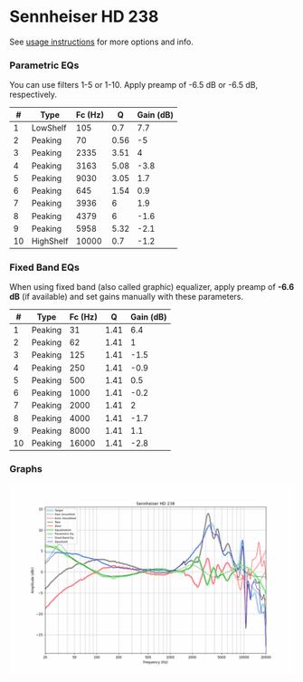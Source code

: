 # Sennheiser HD 238
See [usage instructions](https://github.com/jaakkopasanen/AutoEq#usage) for more options and info.

### Parametric EQs
You can use filters 1-5 or 1-10. Apply preamp of -6.5 dB or -6.5 dB, respectively.

|   # | Type      |   Fc (Hz) |    Q |   Gain (dB) |
|-----|-----------|-----------|------|-------------|
|   1 | LowShelf  |       105 | 0.7  |         7.7 |
|   2 | Peaking   |        70 | 0.56 |        -5   |
|   3 | Peaking   |      2335 | 3.51 |         4   |
|   4 | Peaking   |      3163 | 5.08 |        -3.8 |
|   5 | Peaking   |      9030 | 3.05 |         1.7 |
|   6 | Peaking   |       645 | 1.54 |         0.9 |
|   7 | Peaking   |      3936 | 6    |         1.9 |
|   8 | Peaking   |      4379 | 6    |        -1.6 |
|   9 | Peaking   |      5958 | 5.32 |        -2.1 |
|  10 | HighShelf |     10000 | 0.7  |        -1.2 |

### Fixed Band EQs
When using fixed band (also called graphic) equalizer, apply preamp of **-6.6 dB** (if available) and set gains manually with these parameters.

|   # | Type    |   Fc (Hz) |    Q |   Gain (dB) |
|-----|---------|-----------|------|-------------|
|   1 | Peaking |        31 | 1.41 |         6.4 |
|   2 | Peaking |        62 | 1.41 |         1   |
|   3 | Peaking |       125 | 1.41 |        -1.5 |
|   4 | Peaking |       250 | 1.41 |        -0.9 |
|   5 | Peaking |       500 | 1.41 |         0.5 |
|   6 | Peaking |      1000 | 1.41 |        -0.2 |
|   7 | Peaking |      2000 | 1.41 |         2   |
|   8 | Peaking |      4000 | 1.41 |        -1.7 |
|   9 | Peaking |      8000 | 1.41 |         1.1 |
|  10 | Peaking |     16000 | 1.41 |        -2.8 |

### Graphs
![](./Sennheiser%20HD%20238.png)
